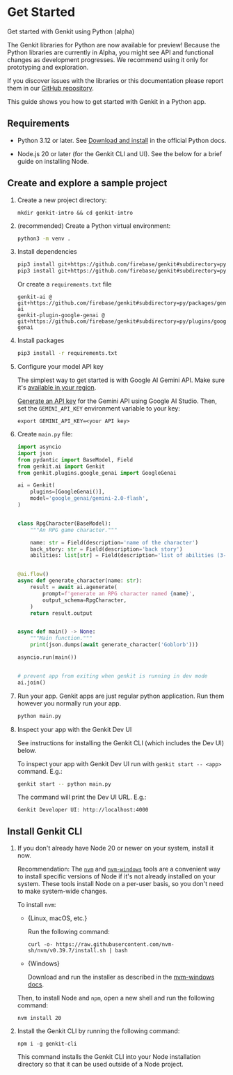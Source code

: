# Get Started

Get started with Genkit using Python (alpha)

The Genkit libraries for Python are now available for preview! Because the
Python libraries are currently in Alpha, you might see API and functional changes as
development progresses. We recommend using it only for prototyping and
exploration.

If you discover issues with the libraries or this documentation please report
them in our [GitHub repository](https://github.com/firebase/genkit/).

This guide shows you how to get started with Genkit in a Python app.

## Requirements

- Python 3.12 or later. See [Download and install](https://www.python.org/downloads/) in
  the official Python docs.

- Node.js 20 or later (for the Genkit CLI and UI). See the below for a brief guide on installing Node.

## Create and explore a sample project

1.  Create a new project directory:

    ```posix-terminal
    mkdir genkit-intro && cd genkit-intro
    ```

1. (recommended) Create a Python virtual environment:
    ```bash
    python3 -m venv .
    ```

1. Install dependencies
    
    ```bash
    pip3 install git+https://github.com/firebase/genkit#subdirectory=py/packages/genkit-ai
    pip3 install git+https://github.com/firebase/genkit#subdirectory=py/plugins/google-genai
    ```

    Or create a `requirements.txt` file

    ```
    genkit-ai @ git+https://github.com/firebase/genkit#subdirectory=py/packages/genkit-ai
    genkit-plugin-google-genai @ git+https://github.com/firebase/genkit#subdirectory=py/plugins/google-genai
    ```

1. Install packages
    ```bash
    pip3 install -r requirements.txt 
    ```

1. Configure your model API key

    The simplest way to get started is with Google AI Gemini API. Make sure it's
    [available in your region](https://ai.google.dev/available_regions).

    [Generate an API key](https://aistudio.google.com/app/apikey) for the
    Gemini API using Google AI Studio. Then, set the `GEMINI_API_KEY`
    environment variable to your key:

    ```posix-terminal
    export GEMINI_API_KEY=<your API key>
    ```

1. Create `main.py` file:

    ```python
    import asyncio
    import json
    from pydantic import BaseModel, Field
    from genkit.ai import Genkit
    from genkit.plugins.google_genai import GoogleGenai

    ai = Genkit(
        plugins=[GoogleGenai()],
        model='google_genai/gemini-2.0-flash',
    )


    class RpgCharacter(BaseModel):
        """An RPG game character."""

        name: str = Field(description='name of the character')
        back_story: str = Field(description='back story')
        abilities: list[str] = Field(description='list of abilities (3-4)')


    @ai.flow()
    async def generate_character(name: str):
        result = await ai.agenerate(
            prompt=f'generate an RPG character named {name}',
            output_schema=RpgCharacter,
        )
        return result.output


    async def main() -> None:
        """Main function."""
        print(json.dumps(await generate_character('Goblorb')))

    asyncio.run(main())


    # prevent app from exiting when genkit is running in dev mode
    ai.join()
    ```

1. Run your app. Genkit apps are just regular python application. Run them however you normally run your app.

    ```bash
    python main.py
    ```

1. Inspect your app with the Genkit Dev UI

    See instructions for installing the Genkit CLI (which includes the Dev UI) below.

    To inspect your app with Genkit Dev UI run with `genkit start -- <app>` command. E.g.:

    ```bash
    genkit start -- python main.py
    ```

    The command will print the Dev UI URL. E.g.:

    ```
    Genkit Developer UI: http://localhost:4000
    ```



## Install Genkit CLI

1.  If you don't already have Node 20 or newer on your system, install it now.

    Recommendation: The [`nvm`](https://github.com/nvm-sh/nvm) and
    [`nvm-windows`](https://github.com/coreybutler/nvm-windows) tools are a
    convenient way to install specific versions of Node if it's not already
    installed on your system. These tools install Node on a per-user basis, so you
    don't need to make system-wide changes.

    To install `nvm`:

    - {Linux, macOS, etc.}

      Run the following command:

      ```posix-terminal
      curl -o- https://raw.githubusercontent.com/nvm-sh/nvm/v0.39.7/install.sh | bash
      ```

    - {Windows}

      Download and run the installer as described in the [nvm-windows docs](https://github.com/coreybutler/nvm-windows?tab=readme-ov-file#install-nvm-windows).

    Then, to install Node and `npm`, open a new shell and run the following
    command:

    ```posix-terminal
    nvm install 20
    ```

1.  Install the Genkit CLI by running the following command:

    ```posix-terminal
    npm i -g genkit-cli
    ```

    This command installs the Genkit CLI into your Node installation directory
    so that it can be used outside of a Node project.
